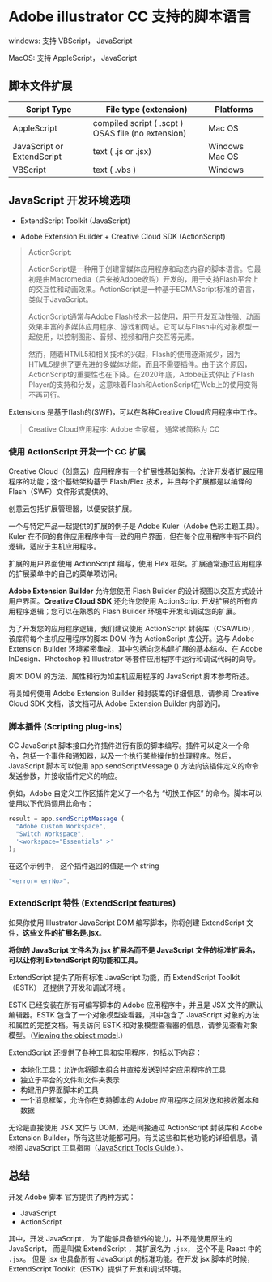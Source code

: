 # Adobe illustrator CC 支持的脚本语言

windows:  支持 VBScript， JavaScript

MacOS: 支持 AppleScript， JavaScript



## 脚本文件扩展

| Script Type                | File type (extension)                              | Platforms      |
| -------------------------- | -------------------------------------------------- | -------------- |
| AppleScript                | compiled script ( .scpt ) OSAS file (no extension) | Mac OS         |
| JavaScript or ExtendScript | text ( .js or .jsx)                                | Windows Mac OS |
| VBScript                   | text ( .vbs )                                      | Windows        |

 

## JavaScript 开发环境选项

- ExtendScript Toolkit (JavaScript)

-  Adobe Extension Builder  +   Creative Cloud SDK (ActionScript)

  > ActionScript: 
  >
  > ActionScript是一种用于创建富媒体应用程序和动态内容的脚本语言。它最初是由Macromedia（后来被Adobe收购）开发的，用于支持Flash平台上的交互性和动画效果。ActionScript是一种基于ECMAScript标准的语言，类似于JavaScript。
  >
  > ActionScript通常与Adobe Flash技术一起使用，用于开发互动性强、动画效果丰富的多媒体应用程序、游戏和网站。它可以与Flash中的对象模型一起使用，以控制图形、音频、视频和用户交互等元素。
  >
  > 然而，随着HTML5和相关技术的兴起，Flash的使用逐渐减少，因为HTML5提供了更先进的多媒体功能，而且不需要插件。由于这个原因，ActionScript的重要性也在下降。在2020年底，Adobe正式停止了Flash Player的支持和分发，这意味着Flash和ActionScript在Web上的使用变得不再可行。

Extensions 是基于flash的(SWF)，可以在各种Creative Cloud应用程序中工作。

> Creative Cloud应用程序: Adobe 全家桶， 通常被简称为 CC



### 使用 ActionScript 开发一个 CC 扩展

Creative Cloud（创意云）应用程序有一个扩展性基础架构，允许开发者扩展应用程序的功能；这个基础架构基于 Flash/Flex 技术，并且每个扩展都是以编译的 Flash（SWF）文件形式提供的。

创意云包括扩展管理器，以便安装扩展。

一个与特定产品一起提供的扩展的例子是 Adobe Kuler（Adobe 色彩主题工具）。Kuler 在不同的套件应用程序中有一致的用户界面，但在每个应用程序中有不同的逻辑，适应于主机应用程序。

扩展的用户界面使用 ActionScript 编写，使用 Flex 框架。扩展通常通过应用程序的扩展菜单中的自己的菜单项访问。

**Adobe Extension Builder** 允许您使用 Flash Builder 的设计视图以交互方式设计用户界面。**Creative Cloud SDK** 还允许您使用 ActionScript 开发扩展的所有应用程序逻辑；您可以在熟悉的 Flash Builder 环境中开发和调试您的扩展。

为了开发您的应用程序逻辑，我们建议使用 ActionScript 封装库（CSAWLib），该库将每个主机应用程序的脚本 DOM 作为 ActionScript 库公开。这与 Adobe Extension Builder 环境紧密集成，其中包括向您构建扩展的基本结构、在 Adobe InDesign、Photoshop 和 Illustrator 等套件应用程序中运行和调试代码的向导。

脚本 DOM 的方法、属性和行为如主机应用程序的 JavaScript 脚本参考所述。

有关如何使用 Adobe Extension Builder 和封装库的详细信息，请参阅 Creative Cloud SDK 文档，该文档可从 Adobe Extension Builder 内部访问。



### 脚本插件 (Scripting plug-ins)

CC JavaScript 脚本接口允许插件进行有限的脚本编写。插件可以定义一个命令，包括一个事件和通知器，以及一个执行某些操作的处理程序。然后，JavaScript 脚本可以使用 app.sendScriptMessage () 方法向该插件定义的命令发送参数，并接收插件定义的响应。

例如，Adobe 自定义工作区插件定义了一个名为 “切换工作区” 的命令。脚本可以使用以下代码调用此命令：

```js
result = app.sendScriptMessage (
  "Adobe Custom Workspace",
  "Switch Workspace",
  '<workspace="Essentials" >'
);
```

在这个示例中， 这个插件返回的值是一个 string

```js
"<error= errNo>".
```



### ExtendScript  特性 (ExtendScript features)

如果你使用 Illustrator JavaScript DOM 编写脚本，你将创建 ExtendScript 文件，**这些文件的扩展名是.jsx**。

**将你的 JavaScript 文件名为.jsx 扩展名而不是 JavaScript 文件的标准扩展名，可以让你利 ExtendScript 的功能和工具。**

ExtendScript 提供了所有标准 JavaScript 功能，而 ExtendScript Toolkit（ESTK） 还提供了开发和调试环境 。

ESTK 已经安装在所有可编写脚本的 Adobe 应用程序中，并且是 JSX 文件的默认编辑器。ESTK 包含了一个对象模型查看器，其中包含了 JavaScript 对象的方法和属性的完整文档。有关访问 ESTK 和对象模型查看器的信息，请参见查看对象模型。（[Viewing the object model](https://ai-scripting.docsforadobe.dev/introduction/viewingTheObjectModel.html#introduction-viewingtheobjectmodel).）

ExtendScript 还提供了各种工具和实用程序，包括以下内容：

- 本地化工具：允许你将脚本组合并直接发送到特定应用程序的工具
- 独立于平台的文件和文件夹表示
- 构建用户界面脚本的工具
- 一个消息框架，允许你在支持脚本的 Adobe 应用程序之间发送和接收脚本和数据

无论是直接使用 JSX 文件与 DOM，还是间接通过 ActionScript 封装库和 Adobe Extension Builder，所有这些功能都可用。有关这些和其他功能的详细信息，请参阅 JavaScript 工具指南（[JavaScript Tools Guide](http://estk.aenhancers.com/).）。



## 总结

开发 Adobe 脚本 官方提供了两种方式：

- JavaScript
- ActionScript

其中，开发 JavaScript， 为了能够具备额外的能力，并不是使用原生的 JavaScript， 而是叫做 ExtendScript ，其扩展名为  `.jsx`， 这个不是 React 中的 `.jsx`。
但是 jsx 也具备所有 JavaScript 的标准功能。在开发 jsx 脚本的时候，ExtendScript Toolkit（ESTK）提供了开发和调试环境。